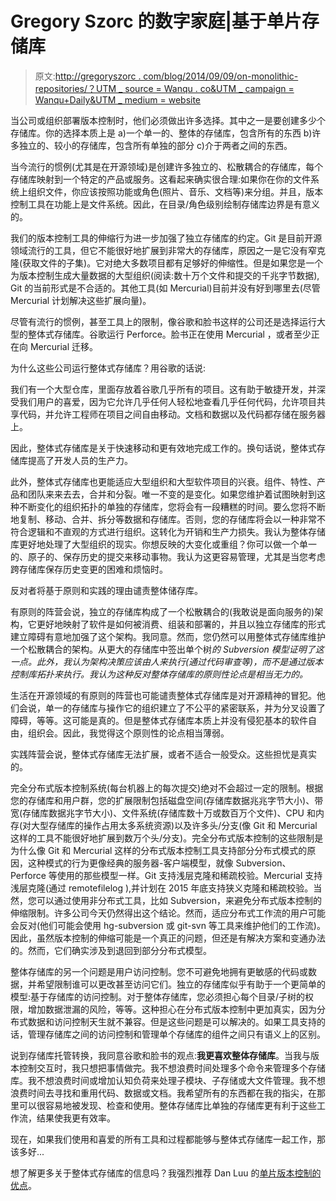 # Gregory Szorc 的数字家庭|基于单片存储库

> 原文:[http://gregoryszorc . com/blog/2014/09/09/on-monolithic-repositories/？UTM _ source = Wanqu . co&UTM _ campaign = Wanqu+Daily&UTM _ medium = website](http://gregoryszorc.com/blog/2014/09/09/on-monolithic-repositories/?utm_source=wanqu.co&utm_campaign=Wanqu+Daily&utm_medium=website)

当公司或组织部署版本控制时，他们必须做出许多选择。其中之一是要创建多少个存储库。你的选择本质上是 a)一个单一的、整体的存储库，包含所有的东西 b)许多独立的、较小的存储库，包含所有单独的部分 c)介于两者之间的东西。

当今流行的惯例(尤其是在开源领域)是创建许多独立的、松散耦合的存储库，每个存储库映射到一个特定的产品或服务。这看起来确实很合理:如果你在你的文件系统上组织文件，你应该按照功能或角色(照片、音乐、文档等)来分组。并且，版本控制工具在功能上是文件系统。因此，在目录/角色级别绘制存储库边界是有意义的。

我们的版本控制工具的伸缩行为进一步加强了独立存储库的约定。Git 是目前开源领域流行的工具，但它不能很好地扩展到非常大的存储库，原因之一是它没有窄克隆(获取文件的子集)。它对绝大多数项目都有足够好的伸缩性。但是如果您是一个为版本控制生成大量数据的大型组织(阅读:数十万个文件和提交的千兆字节数据), Git 的当前形式是不合适的。其他工具(如 Mercurial)目前并没有好到哪里去(尽管 Mercurial 计划解决这些扩展向量)。

尽管有流行的惯例，甚至工具上的限制，像谷歌和脸书这样的公司还是选择运行大型的整体式存储库。谷歌运行 Perforce。脸书正在使用 Mercurial ，或者至少正在向 Mercurial 迁移。

为什么这些公司运行整体式存储库？用谷歌的话说:

我们有一个大型仓库，里面存放着谷歌几乎所有的项目。这有助于敏捷开发，并深受我们用户的喜爱，因为它允许几乎任何人轻松地查看几乎任何代码，允许项目共享代码，并允许工程师在项目之间自由移动。文档和数据以及代码都存储在服务器上。

因此，整体式存储库是关于快速移动和更有效地完成工作的。换句话说，整体式存储库提高了开发人员的生产力。

此外，整体式存储库也更能适应大型组织和大型软件项目的兴衰。组件、特性、产品和团队来来去去，合并和分裂。唯一不变的是变化。如果您维护着试图映射到这种不断变化的组织拓扑的单独的存储库，您将会有一段糟糕的时间。要么您将不断地复制、移动、合并、拆分等数据和存储库。否则，您的存储库将会以一种非常不符合逻辑和不直观的方式进行组织。这转化为开销和生产力损失。我认为整体存储库更好地处理了大型组织的现实。你想反映的大变化或重组？你可以做一个单一的、原子的、保存历史的提交来移动事物。我认为这更容易管理，尤其是当您考虑跨存储库保存历史变更的困难和烦恼时。

反对者将基于原则和实践的理由谴责整体储存库。

有原则的阵营会说，独立的存储库构成了一个松散耦合的(我敢说是面向服务的)架构，它更好地映射了软件是如何被消费、组装和部署的，并且以独立存储库的形式建立障碍有意地加强了这个架构。我同意。然而，您仍然可以用整体式存储库维护一个松散耦合的架构。从更大的存储库中签出单个树*的 Subversion 模型证明了这一点。此外，我认为架构决策应该由人来执行(通过代码审查等)，而不是通过版本控制库拓扑来执行。我认为这种反对整体存储库的原则性论点是相当无力的。*

生活在开源领域的有原则的阵营也可能谴责整体式存储库是对开源精神的冒犯。他们会说，单一的存储库与操作它的组织建立了不公平的紧密联系，并为分叉设置了障碍，等等。这可能是真的。但是整体式存储库本质上并没有侵犯基本的软件自由，组织会。因此，我觉得这个原则性的论点相当薄弱。

实践阵营会说，整体式存储库无法扩展，或者不适合一般受众。这些担忧是真实的。

完全分布式版本控制系统(每台机器上的每次提交)绝对不会超过一定的限制。根据您的存储库和用户群，您的扩展限制包括磁盘空间(存储库数据兆兆字节大小)、带宽(存储库数据兆字节大小)、文件系统(存储库数十万或数百万个文件)、CPU 和内存(对大型存储库的操作占用太多系统资源)以及许多头/分支(像 Git 和 Mercurial 这样的工具不能很好地扩展到数万个头/分支)。完全分布式版本控制的这些限制是为什么像 Git 和 Mercurial 这样的分布式版本控制工具支持部分分布式模式的原因，这种模式的行为更像经典的服务器-客户端模型，就像 Subversion、Perforce 等使用的那些模型一样。Git 支持浅层克隆和稀疏校验。Mercurial 支持浅层克隆(通过 remotefilelog ),并计划在 2015 年底支持狭义克隆和稀疏校验。当然，您可以通过使用非分布式工具，比如 Subversion，来避免分布式版本控制的伸缩限制。许多公司今天仍然得出这个结论。然而，适应分布式工作流的用户可能会反对(他们可能会使用 hg-subversion 或 git-svn 等工具来维护他们的工作流)。因此，虽然版本控制的伸缩可能是一个真正的问题，但还是有解决方案和变通办法的。然而，它们确实涉及到退回到部分分布式模型。

整体存储库的另一个问题是用户访问控制。您不可避免地拥有更敏感的代码或数据，并希望限制谁可以更改甚至访问它们。独立的存储库似乎有助于一个更简单的模型:基于存储库的访问控制。对于整体存储库，您必须担心每个目录/子树的权限，增加数据泄漏的风险，等等。这种担心在分布式版本控制中更加真实，因为分布式数据和访问控制天生就不兼容。但是这些问题是可以解决的。如果工具支持的话，管理存储库之间的访问控制和管理单个存储库的组件之间只有语义上的区别。

说到存储库托管转换，我同意谷歌和脸书的观点:**我更喜欢整体存储库**。当我与版本控制交互时，我只想把事情做完。我不想浪费时间处理多个命令来管理多个存储库。我不想浪费时间或增加认知负荷来处理子模块、子存储或大文件管理。我不想浪费时间去寻找和重用代码、数据或文档。我希望所有的东西都在我的指尖，在那里可以很容易地被发现、检查和使用。整体存储库比单独的存储库更有利于这些工作流，结果使我更有效率。

现在，如果我们使用和喜爱的所有工具和过程都能够与整体式存储库一起工作，那该多好...

想了解更多关于整体式存储库的信息吗？我强烈推荐 Dan Luu 的[单片版本控制的优点](http://danluu.com/monorepo/)。